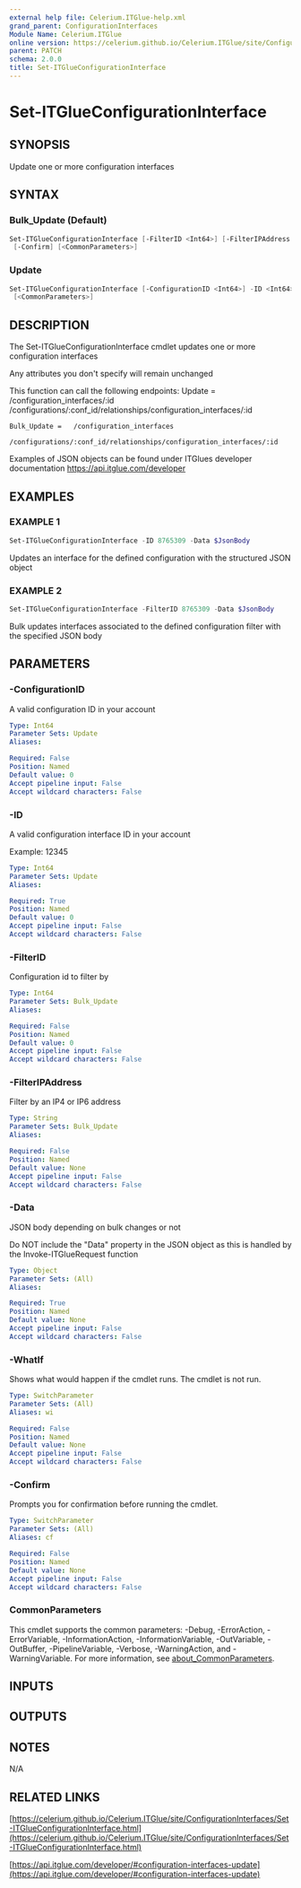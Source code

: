 ```yaml
---
external help file: Celerium.ITGlue-help.xml
grand_parent: ConfigurationInterfaces
Module Name: Celerium.ITGlue
online version: https://celerium.github.io/Celerium.ITGlue/site/ConfigurationInterfaces/Set-ITGlueConfigurationInterface.html
parent: PATCH
schema: 2.0.0
title: Set-ITGlueConfigurationInterface
---
```


# Set-ITGlueConfigurationInterface

## SYNOPSIS
Update one or more configuration interfaces

## SYNTAX

### Bulk_Update (Default)
```powershell
Set-ITGlueConfigurationInterface [-FilterID <Int64>] [-FilterIPAddress <String>] -Data <Object> [-WhatIf]
 [-Confirm] [<CommonParameters>]
```

### Update
```powershell
Set-ITGlueConfigurationInterface [-ConfigurationID <Int64>] -ID <Int64> -Data <Object> [-WhatIf] [-Confirm]
 [<CommonParameters>]
```

## DESCRIPTION
The Set-ITGlueConfigurationInterface cmdlet updates one
or more configuration interfaces

Any attributes you don't specify will remain unchanged

This function can call the following endpoints:
    Update =    /configuration_interfaces/:id
                /configurations/:conf_id/relationships/configuration_interfaces/:id

    Bulk_Update =   /configuration_interfaces
                    /configurations/:conf_id/relationships/configuration_interfaces/:id

Examples of JSON objects can be found under ITGlues developer documentation
    https://api.itglue.com/developer

## EXAMPLES

### EXAMPLE 1
```powershell
Set-ITGlueConfigurationInterface -ID 8765309 -Data $JsonBody
```

Updates an interface for the defined configuration with the structured
JSON object

### EXAMPLE 2
```powershell
Set-ITGlueConfigurationInterface -FilterID 8765309 -Data $JsonBody
```

Bulk updates interfaces associated to the defined configuration filter
with the specified JSON body

## PARAMETERS

### -ConfigurationID
A valid configuration ID in your account

```yaml
Type: Int64
Parameter Sets: Update
Aliases:

Required: False
Position: Named
Default value: 0
Accept pipeline input: False
Accept wildcard characters: False
```

### -ID
A valid configuration interface ID in your account

Example: 12345

```yaml
Type: Int64
Parameter Sets: Update
Aliases:

Required: True
Position: Named
Default value: 0
Accept pipeline input: False
Accept wildcard characters: False
```

### -FilterID
Configuration id to filter by

```yaml
Type: Int64
Parameter Sets: Bulk_Update
Aliases:

Required: False
Position: Named
Default value: 0
Accept pipeline input: False
Accept wildcard characters: False
```

### -FilterIPAddress
Filter by an IP4 or IP6 address

```yaml
Type: String
Parameter Sets: Bulk_Update
Aliases:

Required: False
Position: Named
Default value: None
Accept pipeline input: False
Accept wildcard characters: False
```

### -Data
JSON body depending on bulk changes or not

Do NOT include the "Data" property in the JSON object as this is handled
by the Invoke-ITGlueRequest function

```yaml
Type: Object
Parameter Sets: (All)
Aliases:

Required: True
Position: Named
Default value: None
Accept pipeline input: False
Accept wildcard characters: False
```

### -WhatIf
Shows what would happen if the cmdlet runs.
The cmdlet is not run.

```yaml
Type: SwitchParameter
Parameter Sets: (All)
Aliases: wi

Required: False
Position: Named
Default value: None
Accept pipeline input: False
Accept wildcard characters: False
```

### -Confirm
Prompts you for confirmation before running the cmdlet.

```yaml
Type: SwitchParameter
Parameter Sets: (All)
Aliases: cf

Required: False
Position: Named
Default value: None
Accept pipeline input: False
Accept wildcard characters: False
```

### CommonParameters
This cmdlet supports the common parameters: -Debug, -ErrorAction, -ErrorVariable, -InformationAction, -InformationVariable, -OutVariable, -OutBuffer, -PipelineVariable, -Verbose, -WarningAction, and -WarningVariable. For more information, see [about_CommonParameters](http://go.microsoft.com/fwlink/?LinkID=113216).

## INPUTS

## OUTPUTS

## NOTES
N/A

## RELATED LINKS

[https://celerium.github.io/Celerium.ITGlue/site/ConfigurationInterfaces/Set-ITGlueConfigurationInterface.html](https://celerium.github.io/Celerium.ITGlue/site/ConfigurationInterfaces/Set-ITGlueConfigurationInterface.html)

[https://api.itglue.com/developer/#configuration-interfaces-update](https://api.itglue.com/developer/#configuration-interfaces-update)

